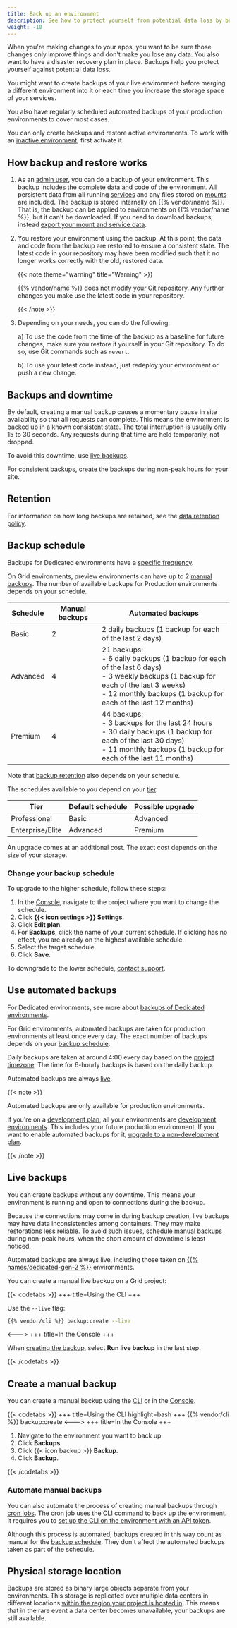 ```yaml
---
title: Back up an environment
description: See how to protect yourself from potential data loss by backing up your environments so they can be restored later.
weight: -10
---
```


When you're making changes to your apps,
you want to be sure those changes only improve things and don't make you lose any data.
You also want to have a disaster recovery plan in place.
Backups help you protect yourself against potential data loss.

You might want to create backups of your live environment before merging a different environment into it
or each time you increase the storage space of your services.

You also have regularly scheduled automated backups of your production environments to cover most cases.

You can only create backups and restore active environments.
To work with an [inactive environment](/glossary/_index.md#inactive-environment), first activate it.

## How backup and restore works

1. As an [admin user](/administration/users.md), you can do a backup of your environment.
   This backup includes the complete data and code of the environment.
   All persistent data from all running [services](/add-services/_index.md)
   and any files stored on [mounts](/create-apps/app-reference/single-runtime-image.md#mounts) are included.
   The backup is stored internally on {{% vendor/name %}}.
   That is, the backup can be applied to environments on {{% vendor/name %}}, but it can't be downloaded.
   If you need to download backups, instead [export your mount and service data](/learn/tutorials/exporting.md).

2. You restore your environment using the backup.
   At this point, the data and code from the backup are restored to ensure a consistent state.
   The latest code in your repository may have been modified such that it no longer works correctly with the old, restored data.

   {{< note theme="warning" title="Warning" >}}

   {{% vendor/name %}} does not modify your Git repository. Any further changes you make use the latest code in your repository.

   {{< /note >}}

3. Depending on your needs, you can do the following:

   a) To use the code from the time of the backup as a baseline for future changes,
      make sure you restore it yourself in your Git repository.
      To do so, use Git commands such as `revert`.

   b) To use your latest code instead, just redeploy your environment or push a new change.

## Backups and downtime

By default, creating a manual backup causes a momentary pause in site availability so that all requests can complete.
This means the environment is backed up in a known consistent state.
The total interruption is usually only 15 to 30 seconds.
Any requests during that time are held temporarily, not dropped.

To avoid this downtime, use [live backups](#live-backups).

For consistent backups, create the backups during non-peak hours for your site.

## Retention

For information on how long backups are retained, see the [data retention policy](/security/data-retention.md).

## Backup schedule

Backups for Dedicated environments have a [specific frequency](/dedicated-environments/dedicated-gen-2/environment-differences.md#backups).

On Grid environments, preview environments can have up to 2 [manual backups](#create-a-manual-backup).
The number of available backups for Production environments depends on your schedule.

| Schedule | Manual backups | Automated backups                                                      |
|----------|----------------|------------------------------------------------------------------------|
| Basic    | 2              | 2 daily backups (1 backup for each of the last 2 days) |
| Advanced | 4              | 21 backups:</br>- 6 daily backups (1 backup for each of the last 6 days) </br>- 3 weekly backups (1 backup for each of the last 3 weeks)</br>- 12 monthly backups (1 backup for each of the last 12 months) |
| Premium  | 4              | 44 backups:</br>- 3 backups for the last 24 hours</br>- 30 daily backups (1 backup for each of the last 30 days)</br>- 11 monthly backups (1 backup for each of the last 11 months) |

Note that [backup retention](/security/data-retention.md#grid-backups) also depends on your schedule.

The schedules available to you depend on your [tier](https://upsun.com/pricing/).

| Tier             | Default schedule | Possible upgrade |
| ---------------- | ---------------- | ---------------- |
| Professional     | Basic            | Advanced         |
| Enterprise/Elite | Advanced         | Premium          |

An upgrade comes at an additional cost.
The exact cost depends on the size of your storage.

### Change your backup schedule

To upgrade to the higher schedule, follow these steps:

1. In the [Console](https://console.upsun.com/), navigate to the project where you want to change the schedule.
2. Click **{{< icon settings >}} Settings**.
3. Click **Edit plan**.
4. For **Backups**, click the name of your current schedule.
   If clicking has no effect, you are already on the highest available schedule.
5. Select the target schedule.
6. Click **Save**.

To downgrade to the lower schedule, [contact support](/learn/overview/get-support.md).

## Use automated backups

For Dedicated environments, see more about [backups of Dedicated environments](/dedicated-environments/dedicated-gen-2/environment-differences.md#backups).

For Grid environments, automated backups are taken for production environments at least once every day.
The exact number of backups depends on your [backup schedule](#backup-schedule).

Daily backups are taken at around 4:00 every day based on the [project timezone](/projects/change-project-timezone.md).
The time for 6-hourly backups is based on the daily backup.

Automated backups are always [live](#live-backups).

{{< note >}}

Automated backups are only available for production environments.

If you're on a [development plan](/administration/pricing/_index.md#development-plans),
all your environments are [development environments](/glossary/_index.md#environment-type).
This includes your future production environment.
If you want to enable automated backups for it, [upgrade to a non-development plan](https://upsun.com/pricing/).

{{< /note >}}

## Live backups

You can create backups without any downtime.
This means your environment is running and open to connections during the backup.

Because the connections may come in during backup creation, live backups may have data inconsistencies among containers.
They may make restorations less reliable.
To avoid such issues, schedule [manual backups](#create-a-manual-backup) during non-peak hours,
when the short amount of downtime is least noticed.

Automated backups are always live, including those taken on [{{% names/dedicated-gen-2 %}}](/dedicated-environments/dedicated-gen-2/overview/_index.md) environments.

You can create a manual live backup on a Grid project:

{{< codetabs >}}
+++
title=Using the CLI
+++

Use the `--live` flag:

```bash
{{% vendor/cli %}} backup:create --live
```

<--->
+++
title=In the Console
+++

When [creating the backup](#create-a-manual-backup), select **Run live backup** in the last step.

{{< /codetabs >}}

## Create a manual backup

You can create a manual backup using the [CLI](/administration/cli/_index.md) or in the [Console](/administration/web/_index.md).

{{< codetabs >}}
+++
title=Using the CLI
highlight=bash
+++
{{% vendor/cli %}} backup:create
<--->
+++
title=In the Console
+++

1. Navigate to the environment you want to back up.
2. Click **Backups**.
3. Click {{< icon backup >}} **Backup**.
4. Click **Backup**.

{{< /codetabs >}}

### Automate manual backups

You can also automate the process of creating manual backups through [cron jobs](/create-apps/app-reference/single-runtime-image.md#crons).
The cron job uses the CLI command to back up the environment.
It requires you to [set up the CLI on the environment with an API token](/administration/cli/api-tokens.md#authenticate-in-an-environment).

Although this process is automated,
backups created in this way count as manual for the [backup schedule](#backup-schedule).
They don't affect the automated backups taken as part of the schedule.

## Physical storage location

Backups are stored as binary large objects separate from your environments.
This storage is replicated over multiple data centers in different locations
[within the region your project is hosted in](https://upsun.com/trust-center/security/data-security/).
This means that in the rare event a data center becomes unavailable, your backups are still available.
